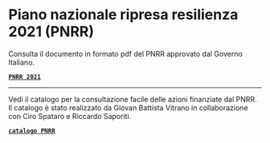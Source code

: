 # Piano nazionale ripresa resilienza 2021 (PNRR)

Consulta il documento in formato pdf del PNRR approvato dal Governo Italiano.

[**`PNRR 2021`**](https://docs.google.com/viewer?url=https://github.com/UO-TransizioneDigitaleComunePalermo/piano_nazionale_ripresa_resilienza_2021/raw/main/piano_nazionale_ripresa_resilienza_2021/PianoNazionaleRipresaResilienza_0-fonte_governo.pdf)

---

Vedi il catalogo per la consultazione facile delle azioni finanziate dal PNRR.  Il catalogo è stato realizzato da Giovan Battista Vitrano in collaborazione con Ciro Spataro e Riccardo Saporiti.

[**`catalogo PNRR`**](https://pnrr.opendatasicilia.it/)
